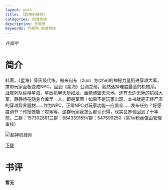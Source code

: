 ```yaml
---
layout: post
title: 《超神机械师》
categories: 网游竞技
description: 齐佩甲
keywords: 齐佩甲,网游竞技
---
```

*齐佩甲*

# 简介

韩萧，《星海》骨灰级代练，被来自东（zuo）方(zhe)的神秘力量扔进穿越大军，携带玩家面板变成NPC，回到《星海》公测之前，毅然选择难度最高的机械系。战舰列队纵横星海，星辰机甲夭矫如龙，幽能炮毁天灭地，还有无边无际的机械大军，静静待在随身仓库里一人，即是军团！如果不是玩家出现，本书就是正经严肃的穿越异界题材……作为NPC，正常NPC对玩家功能一应俱全……发布任务？好感度调节？传授技能？哎等等，这群玩家我怎么都认识得，现实世界也回到了十年前。二群：157302881三群：884339155V群：547599250（需1w粉丝值由管理审核）

![超神机械师](https://cdn.jsdelivr.net/gh/YYbooks0/yybooks0img@master/bookscover2/超神机械师.1gq7duwt4ti8.jpg)

[下载](https://link.jscdn.cn/1drv/aHR0cHM6Ly8xZHJ2Lm1zL3QvcyFBaGU2R2dNWmVFb2poaS1ibFd4SVpKeno3OXhCP2U9QVZQaFF0.txt)

# 书评
**暂无**